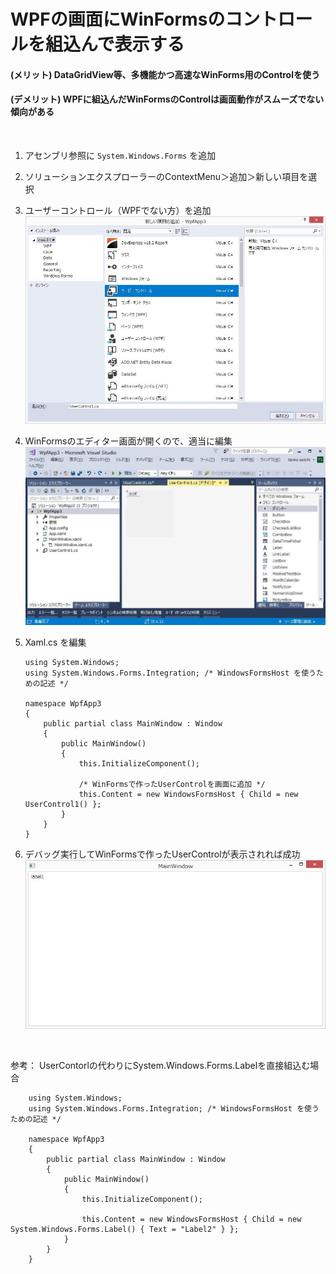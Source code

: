 # WPFの画面にWinFormsのコントロールを組込んで表示する

#### (メリット) DataGridView等、多機能かつ高速なWinForms用のControlを使う
#### (デメリット) WPFに組込んだWinFormsのControlは画面動作がスムーズでない傾向がある

<br/>

1. アセンブリ参照に `System.Windows.Forms` を追加
2. ソリューションエクスプローラーのContextMenu＞追加＞新しい項目を選択
3. ユーザーコントロール（WPFでない方）を追加
![WindowsFormsHost1.jpg](./WindowsFormsHost1.jpg)

4. WinFormsのエディター画面が開くので、適当に編集
![WindowsFormsHost2.jpg](./WindowsFormsHost2.jpg)

5. Xaml.cs を編集
    ```
    using System.Windows;
    using System.Windows.Forms.Integration; /* WindowsFormsHost を使うための記述 */

    namespace WpfApp3
    {
        public partial class MainWindow : Window
        {
            public MainWindow()
            {
                this.InitializeComponent();

                /* WinFormsで作ったUserControlを画面に追加 */
                this.Content = new WindowsFormsHost { Child = new UserControl1() };
            }
        }
    }
    ```

6. デバッグ実行してWinFormsで作ったUserControlが表示されれば成功
![WindowsFormsHost3.jpg](./WindowsFormsHost3.jpg)

<br/>

参考： UserContorlの代わりにSystem.Windows.Forms.Labelを直接組込む場合
```
    using System.Windows;
    using System.Windows.Forms.Integration; /* WindowsFormsHost を使うための記述 */

    namespace WpfApp3
    {
        public partial class MainWindow : Window
        {
            public MainWindow()
            {
                this.InitializeComponent();

                this.Content = new WindowsFormsHost { Child = new System.Windows.Forms.Label() { Text = "Label2" } };
            }
        }
    }
```